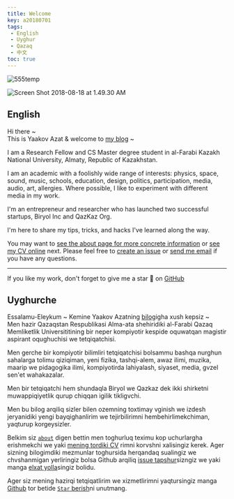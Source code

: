 ```yaml
---
title: Welcome
key: a20180701
tags: 
 - English
 - Uyghur
 - Qazaq
 - 中文
toc: true
---
```

![555temp](https://ws3.sinaimg.cn/large/006tNbRwgy1fudbtg5gb7j30rs06taa8.jpg)   





![Screen Shot 2018-08-18 at 1.49.30 AM](https://ws1.sinaimg.cn/large/006tNbRwgy1fudbu1afilj30lv00k741.jpg)

## English

Hi there ~  
This is Yaakov Azat & welcome to [my blog](https://yaakovazat.com/blog) ~

I am a Research Fellow and CS Master degree student in al-Farabi Kazakh National University, Almaty, Republic of Kazakhstan.    

I am an academic with a foolishly wide range of interests: physics, space, sound, music, schools, education, design, politics, participation, media, audio, art, allergies. Where possible, I like to experiment with different media in my work.

I'm an entrepreneur and researcher who has launched two successful startups, Biryol Inc and QazKaz Org.     

I'm here to share my tips, tricks, and hacks I've learned along the way.

You may want to [see the about page for more concrete information](https://yaakovazat/blog/about) or [see my CV online](https://yaakovazat/CV/) next. Please feel free to [create an issue](https://github.com/yaakovazat/blog/issues) or [send me email](mailto:yaakovazat@gmail.com) if you have any questions.

---

If you like my work, don't forget to give me a star :star2: on [GitHub](https://github.com/yaakovazat)

## Uyghurche    
Essalamu-Eleykum ~
Kemine Yaakov Azatning [bilog](https://yaakovazat/blog)igha xush kepsiz ~   
Men hazir Qazaqstan Respublikasi Alma-ata shehiridiki al-Farabi Qazaq Memliketlik Universititining bir neper kompiyotir kespide oquwatqan magistir aspirant oqughuchisi we tetqiqatchisi.   

Men gerche bir kompiyotir bilimliri tetqiqatchisi bolsammu bashqa nurghun sahalarga tolimu qiziqiman, yeni fizika, tashqi-alem, awaz ilimi, muzika, maarip we pidagogika ilimi, kompiyotirda lahiyalash, siyaset, media, gvzel sen'et wahakazalar.  

Men bir tetqiqatchi hem shundaqla Biryol we Qazkaz dek ikki shirketni muwappiqiyetlik qurup chiqqan igilik tikligvchi.

Men bu bilog arqiliq sizler bilen ozemning toxtimay vginish we izdesh jeryanidiki yengi bayqighanlirim we tejirbilirimni hembehirlimekchiman, yaqturup korgeysizler.    

Belkim siz [`about`](https://yaakovazat.com/blog/about) digen bettin men toghurluq teximu kop uchurlargha erishmekchi we yaki [mening tordiki CV](https://yaakovazat.com/CV/) rimni korvshni xalisingiz kerek. Ager sizning bilogimdiki mezmunlar toghursida herqandaq sualingiz we chvshanmigan yerliringiz bolsa Github arqiliq [issue tapshur](https://github.com/yaakovazat/blog/issues)sizngiz we yaki manga [elxat yolla](mailto:yaakovazat@gmail.com)singiz bolidu.  

Ager siz mening hazirqi tetqiqatlirim we xizmetlirimni yaqtursingiz manga [Github](https://github.com/yaakovazat) tor betide [`Star` berish](https://github.com/yaakovazat)ni unutmang.